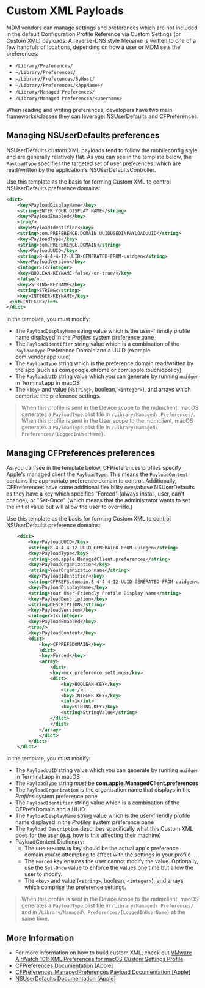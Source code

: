 # Custom XML Payloads

MDM vendors can manage settings and preferences which are not included in the default Configuration Profile Reference via Custom Settings (or Custom XML) payloads.   A reverse-DNS style filename is written to one of a few handfuls of locations, depending on how a user or MDM sets the preferences:

- `/Library/Preferences/`
- `~/Library/Preferences/`
- `~/Library/Preferences/ByHost/`
- `~/Library/Preferences/<AppName>/`
- `/Library/Managed Preferences/`
- `/Library/Managed Preferences/<username>`

When reading and writing preferences, developers have two main frameworks/classes they can leverage:  NSUserDefaults and CFPreferences.

## Managing NSUserDefaults preferences

NSUserDefaults custom XML payloads tend to follow the mobileconfig style and are generally relatively flat.  As you can see in the template below, the `PayloadType` specifies the targeted set of user preferences, which are read/written by the application's NSUserDefaultsController.

Use this template as the basis for forming Custom XML to control NSUserDefaults preference domains:

```xml
<dict>
    <key>PayloadDisplayName</key>
    <string>ENTER YOUR DISPLAY NAME</string>
    <key>PayloadEnabled</key>
    <true/>
    <key>PayloadIdentifier</key>
    <string>com.PREFERENCE.DOMAIN.UUIDUSEDINPAYLOADUUID</string>
    <key>PayloadType</key>
    <string>com.PREFERENCE.DOMAIN</string>
    <key>PayloadUUID</key>
    <string>8-4-4-4-12-UUID-GENERATED-FROM-uuidgen</string>
    <key>PayloadVersion</key>
    <integer>1</integer>
    <key>BOOLEAN-KEYNAME-false/-or-true/</key>
    <false/>
    <key>STRING-KEYNAME</key>
    <string>STRING</string>
    <key>INTEGER-KEYNAME</key>
 <int>INTEGER</int>
</dict>
```

In the template, you must modify:

- The `PayloadDisplayName` string value which is the user-friendly profile name displayed in the *Profiles* system preference pane
- The `PayloadIdentifier` string value which is a combination of the `PayloadType` Preference Domain and a UUID (example:  com.vendor.app.uuid)
- The `PayloadType` string which is the preference domain read/written by the app (such as com.google.chrome or com.apple.touchidpolicy)
- The `PayloadUUID` string value which you can generate by running `uuidgen` in Terminal.app in macOS
- The `<key>` and value (`<string>`, boolean, `<integer>`), and arrays which comprise the preference settings.

> When this profile is sent in the Device scope to the mdmclient, macOS generates a `PayloadType`.plist file in `/Library/Managed\ Preferences/`.  When this profile is sent in the User scope to the mdmclient, macOS generates a `PayloadType`.plist file in `/Library/Managed\ Preferences/{LoggedInUserName}`.

## Managing CFPreferences preferences

As you can see in the template below, CFPreferences profiles specify Apple's managed client the `PayloadType`.  This means the `PayloadContent` contains the appropriate preference domain to control.   Additionally, CFPreferences have some additional flexibility over/above NSUserDefaults as they have a key which specifies "Forced" (always install, user, can't change), or "Set-Once" (which means that the administrator wants to set the initial value but will allow the user to override.)

Use this template as the basis for forming Custom XML to control NSUserDefaults preference domains:

```xml
    <dict>
        <key>PayloadUUID</key>
        <string>8-4-4-4-12-UUID-GENERATED-FROM-uuidgen</string>
        <key>PayloadType</key>
        <string>com.apple.ManagedClient.preferences</string>
        <key>PayloadOrganization</key>
        <string>YourOrganizationname</string>
        <key>PayloadIdentifier</key>
        <string>CFPREFS.domain.8-4-4-4-12-UUID-GENERATED-FROM-uuidgen</string>
        <key>PayloadDisplayName</key>
        <string>Your User-Friendly Profile Display Name</string>
        <key>PayloadDescription</key>
        <string>DESCRIPTION</string>
        <key>PayloadVersion</key>
        <integer>1</integer>
        <key>PayloadEnabled</key>
        <true/>
        <key>PayloadContent</key>
        <dict>
            <key>CFPREFSDOMAIN</key>
            <dict>
            <key>Forced</key>
            <array>
                <dict>
                <key>mcx_preference_settings</key>
                <dict>
                    <key>BOOLEAN-KEY</key>
                    <true />
                    <key>INTEGER-KEY</key>
                    <int>1</int>
                    <key>STRING-KEY</key>
                    <string>StringValue</string>
                </dict>
                </dict>
            </array>
            </dict>
        </dict>
    </dict>
```

In the template, you must modify:

- The `PayloadUUID` string value which you can generate by running `uuidgen` in Terminal.app in macOS
- The `PayloadType` string *must* be **com.apple.ManagedClient.preferences**
- The `PayloadOrganization` is the organization name that displays in the *Profiles* system preference pane
- The `PayloadIdentifier` string value which is a combination of the CFPrefsDomain and a UUID
- The `PayloadDisplayName` string value which is the user-friendly profile name displayed in the *Profiles* system preference pane
- The `Payload Description` describes specifically what this Custom XML does for the user (e.g. how is this affecting their machine)
- PayloadContent Dictionary:
  - The `CFPREFSDOMAIN` key should be the actual app's preference domain you're attempting to affect with the settings in your profile
  - The `Forced` key ensures the user cannot modify the value.  Optionally, use the `Set-Once` value to enforce the values one time but allow the user to modify.
  - The `<key>` and value (`<string>`, boolean, `<integer>`), and arrays which comprise the preference settings.

> When this profile is sent in the Device scope to the mdmclient, macOS generates a `PayloadType`.plist file in `/Library/Managed\ Preferences/` and in `/Library/Managed\ Preferences/{LoggedInUserName}` at the same time.

## More Information

- For more information on how to build custom XML, check out [VMware AirWatch 101: XML Preferences for macOS Custom Settings Profile](https://blogs.vmware.com/euc/2017/06/xml-preferences.html)
- [CFPreferences Documentation [Apple]](https://developer.apple.com/documentation/corefoundation/preferences_utilities)
- [CFPreferences ManagedPreferences Payload Documentation [Apple]](https://developer.apple.com/documentation/devicemanagement/managedpreferences?changes=latest_minor)
- [NSUserDefaults Documentation [Apple]](https://developer.apple.com/documentation/foundation/nsuserdefaults)
